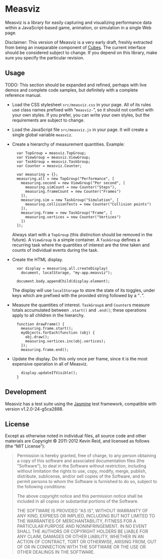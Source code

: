 Measviz
=======

Measviz is a library for easily capturing and visualizing performance data within a JavaScript-based game, animation, or simulation in a single Web page.

Disclaimer: This version of Measviz is a very early draft, freshly extracted from being an inseparable component of [Cubes](https://github.com/kpreid/cubes). The current interface should be considered subject to change. If you depend on this library, make sure you specify the particular revision.

Usage
-----

TODO: This section should be expanded and refined, perhaps with live demos and complete code samples, but definitely with a complete reference manual.

* Load the CSS stylesheet `src/measviz.css` in your page. All of its rules use class names prefixed with “`measviz-`”, so it should not conflict with your own styles. If you prefer, you can write your own styles, but the requirements are subject to change.

* Load the JavaScript file `src/measviz.js` in your page. It will create a single global variable `measviz`.

* Create a hierarchy of measurement quantities. Example:

        var TopGroup = measviz.TopGroup;
        var ViewGroup = measviz.ViewGroup;
        var TaskGroup = measviz.TaskGroup;
        var Counter = measviz.Counter;
        
        var measuring = {};
        measuring.all = new TopGroup("Performance", [
          measuring.second = new ViewGroup("Per second", [
            measuring.simCount = new Counter("Steps"),
            measuring.frameCount = new Counter("Frames")
          ]),
          measuring.sim = new TaskGroup("Simulation", [
            measuring.collisionTests = new Counter("Collision points")
          ]),
          measuring.frame = new TaskGroup("Frame", [
            measuring.vertices = new Counter("Vertices")
          ])
        ]);
  Always start with a `TopGroup` (this distinction should be removed in the future). A `ViewGroup` is a simple container. A `TaskGroup` defines a recurring task where the quantities of interest are the time taken and counts of individual events during the task.

* Create the HTML display.

        var display = measuring.all.createDisplay(
          document, localStorage, "my-app.measviz");
        
        document.body.appendChild(display.element);
  
  The display will use `localStorage` to store the state of its toggles, under keys which are prefixed with the provided string followed by a “`.`”.

* Measure the quantities of interest. `TaskGroup`s and `Counter`s measure totals accumulated between `.start()` and `.end()`; these operations apply to all children in the hierarchy.

        function drawFrame() {
          measuring.frame.start();
          myObjects.forEach(function (obj) {
            obj.draw();
            measuring.vertices.inc(obj.vertices);
          });
          measuring.frame.end();

* Update the display. Do this only once per frame, since it is the most expensive operation in all of Measviz.

          display.updateIfVisible();
        }

Development
-----------

Measviz has a test suite using the [Jasmine](https://github.com/pivotal/jasmine) test framework, compatible with version v1.2.0-24-g5ca2888.

License
-------

Except as otherwise noted in individual files, all source code and other materials are Copyright © 2011-2012 Kevin Reid, and licensed as follows (the “MIT License”):

> Permission is hereby granted, free of charge, to any person obtaining a copy of this software and associated documentation files (the "Software"), to deal in the Software without restriction, including without limitation the rights to use, copy, modify, merge, publish, distribute, sublicense, and/or sell copies of the Software, and to permit persons to whom the Software is furnished to do so, subject to the following conditions:
> 
> The above copyright notice and this permission notice shall be included in all copies or substantial portions of the Software.
> 
> THE SOFTWARE IS PROVIDED "AS IS", WITHOUT WARRANTY OF ANY KIND, EXPRESS OR IMPLIED, INCLUDING BUT NOT LIMITED TO THE WARRANTIES OF MERCHANTABILITY, FITNESS FOR A PARTICULAR PURPOSE AND NONINFRINGEMENT. IN NO EVENT SHALL THE AUTHORS OR COPYRIGHT HOLDERS BE LIABLE FOR ANY CLAIM, DAMAGES OR OTHER LIABILITY, WHETHER IN AN ACTION OF CONTRACT, TORT OR OTHERWISE, ARISING FROM, OUT OF OR IN CONNECTION WITH THE SOFTWARE OR THE USE OR OTHER DEALINGS IN THE SOFTWARE.
